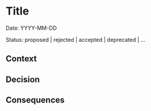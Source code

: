 # Title

Date: YYYY-MM-DD

Status: proposed | rejected | accepted | deprecated | …

## Context

## Decision

## Consequences
